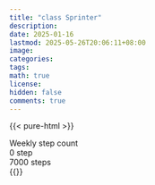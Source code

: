 ```yaml
---
title: "class Sprinter"
description: 
date: 2025-01-16
lastmod: 2025-05-26T20:06:11+08:00
image: 
categories: 
tags: 
math: true
license: 
hidden: false
comments: true
---
```

{{< pure-html >}}
<div class="chart-wrap vertical">
  <div class="title">Weekly step count</div>
  <div class="grid">
    <div class="bottom"> 0 step </div>
    <div class="bar" style="--bar-value:0%;" data-name="0" title="05-20"></div>
    <div class="bar" style="--bar-value:0%;" data-name="0" title="05-21"></div>
    <div class="bar" style="--bar-value:0%;" data-name="0" title="05-22"></div>
    <div class="bar" style="--bar-value:0%;" data-name="0" title="05-23"></div>
    <div class="bar" style="--bar-value:0%;" data-name="0" title="05-24"></div>
    <div class="bar" style="--bar-value:0%;" data-name="0" title="05-25"></div>
    <div class="bar" style="--bar-value:0%;" data-name="0" title="05-26"></div>
<div class="top"> 7000 steps </div>
  </div>
</div>
{{</ pure-html >}}
